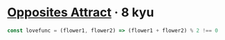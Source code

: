 # [Opposites Attract](https://www.codewars.com/kata/555086d53eac039a2a000083/javascript) · 8 kyu

```javascript
const lovefunc = (flower1, flower2) => (flower1 + flower2) % 2 !== 0
```
